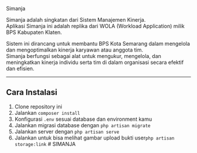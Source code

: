 Simanja

Simanja adalah singkatan dari Sistem Manajemen Kinerja.  
Aplikasi Simanja ini adalah replika dari WOLA (Workload Application) milik BPS Kabupaten Klaten.  

Sistem ini dirancang untuk membantu BPS Kota Semarang dalam mengelola dan mengoptimalkan kinerja karyawan atau anggota tim.  
Simanja berfungsi sebagai alat untuk mengukur, mengelola, dan meningkatkan kinerja individu serta tim di dalam organisasi secara efektif dan efisien.

---

## Cara Instalasi
1. Clone repository ini
2. Jalankan `composer install`
3. Konfigurasi `.env` sesuai database dan environment kamu
4. Jalankan migrasi database dengan `php artisan migrate`
5. Jalankan server dengan `php artisan serve`
6. Jalankan untuk bisa melihat gambar upload bukti user`php artisan storage:link` 
#   S I M A N J A 
 
 

